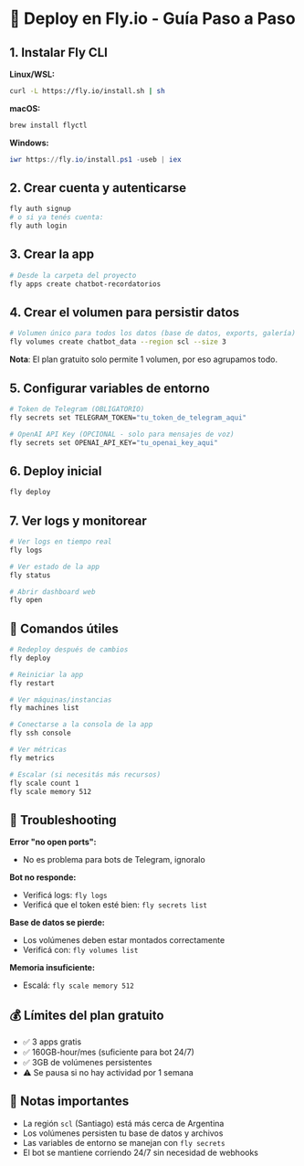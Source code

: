 # 🚀 Deploy en Fly.io - Guía Paso a Paso

## 1. Instalar Fly CLI

**Linux/WSL:**
```bash
curl -L https://fly.io/install.sh | sh
```

**macOS:**
```bash
brew install flyctl
```

**Windows:**
```powershell
iwr https://fly.io/install.ps1 -useb | iex
```

## 2. Crear cuenta y autenticarse

```bash
fly auth signup
# o si ya tenés cuenta:
fly auth login
```

## 3. Crear la app

```bash
# Desde la carpeta del proyecto
fly apps create chatbot-recordatorios
```

## 4. Crear el volumen para persistir datos

```bash
# Volumen único para todos los datos (base de datos, exports, galería)
fly volumes create chatbot_data --region scl --size 3
```

**Nota**: El plan gratuito solo permite 1 volumen, por eso agrupamos todo.

## 5. Configurar variables de entorno

```bash
# Token de Telegram (OBLIGATORIO)
fly secrets set TELEGRAM_TOKEN="tu_token_de_telegram_aqui"

# OpenAI API Key (OPCIONAL - solo para mensajes de voz)
fly secrets set OPENAI_API_KEY="tu_openai_key_aqui"
```

## 6. Deploy inicial

```bash
fly deploy
```

## 7. Ver logs y monitorear

```bash
# Ver logs en tiempo real
fly logs

# Ver estado de la app
fly status

# Abrir dashboard web
fly open
```

## 🔧 Comandos útiles

```bash
# Redeploy después de cambios
fly deploy

# Reiniciar la app
fly restart

# Ver máquinas/instancias
fly machines list

# Conectarse a la consola de la app
fly ssh console

# Ver métricas
fly metrics

# Escalar (si necesitás más recursos)
fly scale count 1
fly scale memory 512
```

## 🐛 Troubleshooting

**Error "no open ports":**
- No es problema para bots de Telegram, ignoralo

**Bot no responde:**
- Verificá logs: `fly logs`
- Verificá que el token esté bien: `fly secrets list`

**Base de datos se pierde:**
- Los volúmenes deben estar montados correctamente
- Verificá con: `fly volumes list`

**Memoria insuficiente:**
- Escalá: `fly scale memory 512`

## 💰 Límites del plan gratuito

- ✅ 3 apps gratis
- ✅ 160GB-hour/mes (suficiente para bot 24/7)
- ✅ 3GB de volúmenes persistentes
- ⚠️ Se pausa si no hay actividad por 1 semana

## 📝 Notas importantes

- La región `scl` (Santiago) está más cerca de Argentina
- Los volúmenes persisten tu base de datos y archivos
- Las variables de entorno se manejan con `fly secrets`
- El bot se mantiene corriendo 24/7 sin necesidad de webhooks